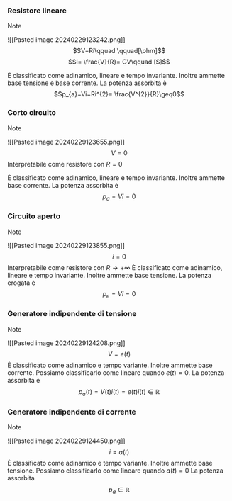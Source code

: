 ### Resistore lineare
>[!note]
>![[Pasted image 20240229123242.png]]
>$$V=Ri\qquad \qquad[\ohm]$$
>$$i= \frac{V}{R}= GV\qquad [S]$$
>
>È classificato come adinamico, lineare e tempo invariante. Inoltre ammette base tensione e base corrente.
>La potenza assorbita è $$p_{a}=Vi=Ri^{2}= \frac{V^{2}}{R}\geq0$$

### Corto circuito
>[!note]
>![[Pasted image 20240229123655.png]]
>$$V=0$$
>Interpretabile come resistore con $R=0$
>
>È classificato come adinamico, lineare e tempo invariante. Inoltre ammette base corrente.
>La potenza assorbita è $$p_{a}=Vi=0$$

### Circuito aperto
>[!note]
>![[Pasted image 20240229123855.png]]
>$$i=0$$
>Interpretabile come resistore con $R\to +\infty$
>È classificato come adinamico, lineare e tempo invariante. Inoltre ammette base tensione.
>La potenza erogata è $$p_{e}=Vi=0$$

### Generatore indipendente di tensione
>[!note]
>![[Pasted image 20240229124208.png]]
>$$V=e(t)$$
>È classificato come adinamico e tempo variante. Inoltre ammette base corrente.
>Possiamo classificarlo come lineare quando $e(t)=0$.
>La potenza assorbita è $$p_{a}(t)=V(t)i(t)=e(t)i(t)\in\mathbb{R}$$

### Generatore indipendente di corrente
>[!note]
>![[Pasted image 20240229124450.png]]
>$$i=a(t)$$
>È classificato come adinamico e tempo variante. Inoltre ammette base tensione.
>Possiamo classificarlo come lineare quando $a(t)=0$
>La potenza assorbita $$p_{a}\in\mathbb{R}$$

